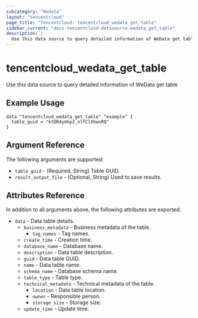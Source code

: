 ```yaml
---
subcategory: "Wedata"
layout: "tencentcloud"
page_title: "TencentCloud: tencentcloud_wedata_get_table"
sidebar_current: "docs-tencentcloud-datasource-wedata_get_table"
description: |-
  Use this data source to query detailed information of WeData get table
---
```


# tencentcloud_wedata_get_table

Use this data source to query detailed information of WeData get table

## Example Usage

```hcl
data "tencentcloud_wedata_get_table" "example" {
  table_guid = "ktDR4ymhp2_nlfClXhwxRQ"
}
```

## Argument Reference

The following arguments are supported:

* `table_guid` - (Required, String) Table GUID.
* `result_output_file` - (Optional, String) Used to save results.

## Attributes Reference

In addition to all arguments above, the following attributes are exported:

* `data` - Data table details.
  * `business_metadata` - Business metadata of the table.
    * `tag_names` - Tag names.
  * `create_time` - Creation time.
  * `database_name` - Database name.
  * `description` - Data table description.
  * `guid` - Data table GUID.
  * `name` - Data table name.
  * `schema_name` - Database schema name.
  * `table_type` - Table type.
  * `technical_metadata` - Technical metadata of the table.
    * `location` - Data table location.
    * `owner` - Responsible person.
    * `storage_size` - Storage size.
  * `update_time` - Update time.


